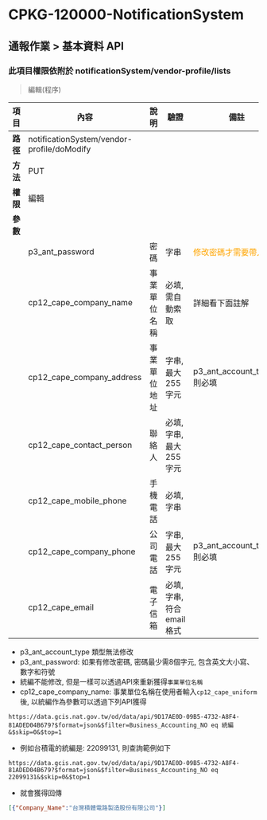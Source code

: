 # CPKG-120000-NotificationSystem

## 通報作業 > 基本資料 API

### 此項目權限依附於 notificationSystem/vendor-profile/lists

> 編輯(程序)

| 項目                      | 內容                       | 說明                |驗證                      |   備註         |
|---------------------------|----------------------------|----------------------|-----------------|----------------|
| <b>路徑</b>               | notificationSystem/vendor-profile/doModify    |                        |                |                  |
| <b>方法</b>               | PUT                        |                    |                    |                 |
| <b>權限</b>               | 編輯                       |                     |                   |                 |
| <b>參數</b>               |                            |                       |                 |                 |
|                           | p3_ant_password      | 密碼            | 字串         | <font color="orange">修改密碼才需要帶入</font>                |
|                           | cp12_cape_company_name | 事業單位名稱    | 必填,需自動索取         | 詳細看下面註解                |
|                           | cp12_cape_company_address | 事業單位地址    | 字串,最大255字元         | p3_ant_account_type:1 則必填                |
|                           | cp12_cape_contact_person | 聯絡人    | 必填,字串,最大255字元         |                 |
|                           | cp12_cape_mobile_phone | 手機電話    | 必填,字串         |                 |
|                           | cp12_cape_company_phone | 公司電話    | 字串,最大255字元         | p3_ant_account_type:1 則必填                |
|                           | cp12_cape_email | 電子信箱    | 必填,字串,符合email格式         |                 |

- p3_ant_account_type 類型無法修改
- p3_ant_password: 如果有修改密碼, 密碼最少需8個字元, 包含英文大小寫、數字和符號
- 統編不能修改, 但是一樣可以透過API來重新獲得```事業單位名稱```
- cp12_cape_company_name: 事業單位名稱在使用者輸入```cp12_cape_uniform```後, 以統編作為參數可以透過下列API獲得
```url
https://data.gcis.nat.gov.tw/od/data/api/9D17AE0D-09B5-4732-A8F4-81ADED04B679?$format=json&$filter=Business_Accounting_NO eq 統編&$skip=0&$top=1
```
* 例如台積電的統編是: 22099131, 則查詢範例如下
```url
https://data.gcis.nat.gov.tw/od/data/api/9D17AE0D-09B5-4732-A8F4-81ADED04B679?$format=json&$filter=Business_Accounting_NO eq 22099131&$skip=0&$top=1
```
* 就會獲得回傳
```json
[{"Company_Name":"台灣積體電路製造股份有限公司"}]
```
